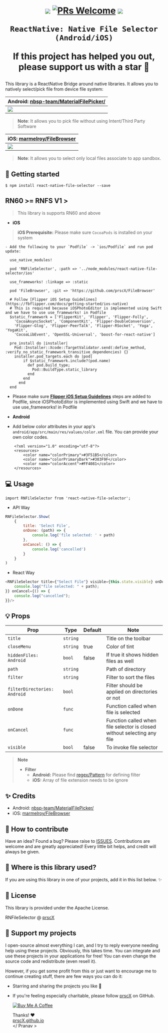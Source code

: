 

<h1 align="center">

<p align="center">
  <a href="https://www.npmjs.com/package/react-native-file-selector"><img src="http://img.shields.io/npm/v/react-native-file-selector.svg?style=flat" /></a>
  <a href="https://github.com/prscX/react-native-file-selector/pulls"><img alt="PRs Welcome" src="https://img.shields.io/badge/PRs-welcome-brightgreen.svg" /></a>
  <a href="https://github.com/prscX/react-native-file-selector#License"><img src="https://img.shields.io/npm/l/react-native-file-selector.svg?style=flat" /></a>
</p>

    ReactNative: Native File Selector (Android/iOS)

If this project has helped you out, please support us with a star 🌟
</h1>

This library is a ReactNative Bridge around native libraries. It allows you to natively select/pick file from device file system:


| **Android: [nbsp-team/MaterialFilePicker/](https://github.com/nbsp-team/MaterialFilePicker)**             |
| ----------------- |
| <img src="https://i.imgur.com/mjxs05n.png" />                  |


> **Note**: It allows you to pick file without using Intent/Third Party Software

| **iOS: [marmelroy/FileBrowser](https://github.com/marmelroy/FileBrowser)**             |
| ----------------- |
| <img src="https://camo.githubusercontent.com/5ea19d119a5426eeca3edbe750c280617f804aa0/687474703a2f2f692e67697068792e636f6d2f336f3667615936794c516b686a696f6b35572e676966" />                  |


> **Note**: It allows you to select only local files associate to app sandbox.


## 📖 Getting started
`$ npm install react-native-file-selector --save`

## **RN60 >= RNFS V1 >**

> This library is supports RN60 and above

- **iOS**

> **iOS Prerequisite:** Please make sure `CocoaPods` is installed on your system

	- Add the following to your `Podfile` -> `ios/Podfile` and run pod update:


```
  use_native_modules!

  pod 'RNFileSelector', :path => '../node_modules/react-native-file-selector/ios'

  use_frameworks! :linkage => :static

  pod 'FileBrowser', :git => 'https://github.com/prscX/FileBrowser'

  # Follow [Flipper iOS Setup Guidelines](https://fbflipper.com/docs/getting-started/ios-native)
  # This is required because iOSPhotoEditor is implemented using Swift and we have to use use_frameworks! in Podfile
  $static_framework = ['FlipperKit', 'Flipper', 'Flipper-Folly',
    'CocoaAsyncSocket', 'ComponentKit', 'Flipper-DoubleConversion',
    'Flipper-Glog', 'Flipper-PeerTalk', 'Flipper-RSocket', 'Yoga', 'YogaKit',
    'CocoaLibEvent', 'OpenSSL-Universal', 'boost-for-react-native']
  
  pre_install do |installer|
    Pod::Installer::Xcode::TargetValidator.send(:define_method, :verify_no_static_framework_transitive_dependencies) {}
    installer.pod_targets.each do |pod|
        if $static_framework.include?(pod.name)
          def pod.build_type;
            Pod::BuildType.static_library
          end
        end
      end
  end
```

  - Please make sure [**Flipper iOS Setup Guidelines**](https://fbflipper.com/docs/getting-started/ios-native/) steps are added to Podfile, since iOSPhotoEditor is implemented using Swift and we have to use use_frameworks! in Podfile


- **Android**

- Add below color attributes in your app's `android/app/src/main/res/values/color.xml` file. You can provide your own color codes.

```
    <?xml version="1.0" encoding="utf-8"?>
    <resources>
        <color name="colorPrimary">#3F51B5</color>
        <color name="colorPrimaryDark">#303F9F</color>
        <color name="colorAccent">#FF4081</color>
    </resources>
```

## 💻 Usage

`import RNFileSelector from 'react-native-file-selector';`

- API Way

```javascript
RNFileSelector.Show(
    {
        title: 'Select File',
        onDone: (path) => {
            console.log('file selected: ' + path)
        },
        onCancel: () => {
            console.log('cancelled')
        }
    }
)
```

- React Way

```javascript
<RNFileSelector title={"Select File"} visible={this.state.visible} onDone={() => {
    console.log("file selected: " + path);
}} onCancel={() => {
    console.log("cancelled");
}}/>
```


## 💡 Props


| Prop              | Type       | Default | Note                                                                                                       |
| ----------------- | ---------- | ------- | ---------------------------------------------------------------------------------------------------------- |
| `title`       | `string`     |         | Title on the toolbar
| `closeMenu`      | `string`     |   true      | Color of tint
| `hiddenFiles: Android`       | `bool`     |  false       | If true it shows hidden files as well                                                            |
| `path` | `string` |         | Path of directory                                                   |  |
| `filter`    | `string`     |         | Filter to sort the files                                        |  |
| `filterDirectories: Android`      | `bool`     |         | Filter should be applied on directories or not 
| `onDone`      | `func`     |         | Function called when file is selected       |  |
| `onCancel`      | `func`     |         | Function called when file selector is closed without selecting any file | |
| `visible`      | `bool`     |    false     | To invoke file selector | |


> **Note**
> - **Filter**
>    - **Android:** Please find [regex/Pattern](https://developer.android.com/reference/java/util/regex/Pattern.html) for defining filter
>    - **iOS:** Array of file extension needs to be ignore


## ✨ Credits

- Android: [nbsp-team/MaterialFilePicker/](https://github.com/nbsp-team/MaterialFilePicker)
- iOS: [marmelroy/FileBrowser](https://github.com/marmelroy/FileBrowser)

## 🤔 How to contribute
Have an idea? Found a bug? Please raise to [ISSUES](https://github.com/prscX/react-native-file-selector/issues).
Contributions are welcome and are greatly appreciated! Every little bit helps, and credit will always be given.

## 💫 Where is this library used?
If you are using this library in one of your projects, add it in this list below. ✨


## 📜 License
This library is provided under the Apache License.

RNFileSelector @ [prscX](https://github.com/prscX)

## 💖 Support my projects
I open-source almost everything I can, and I try to reply everyone needing help using these projects. Obviously, this takes time. You can integrate and use these projects in your applications for free! You can even change the source code and redistribute (even resell it).

However, if you get some profit from this or just want to encourage me to continue creating stuff, there are few ways you can do it:
* Starring and sharing the projects you like 🚀
* If you're feeling especially charitable, please follow [prscX](https://github.com/prscX) on GitHub.

  <a href="https://www.buymeacoffee.com/prscX" target="_blank"><img src="https://www.buymeacoffee.com/assets/img/custom_images/orange_img.png" alt="Buy Me A Coffee" style="height: auto !important;width: auto !important;" ></a>

  Thanks! ❤️
  <br/>
  [prscX.github.io](https://prscx.github.io)
  <br/>
  </ Pranav >